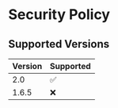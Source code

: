 # Security Policy

## Supported Versions

| Version | Supported          |
| ------- | ------------------ |
| 2.0     | :white_check_mark: |
| 1.6.5   | :x:                |

